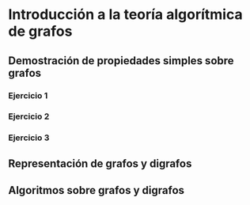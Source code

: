 # Introducción a la teoría algorítmica de grafos

## Demostración de propiedades simples sobre grafos

### Ejercicio 1

### Ejercicio 2

### Ejercicio 3


## Representación de grafos y digrafos

## Algoritmos sobre grafos y digrafos
